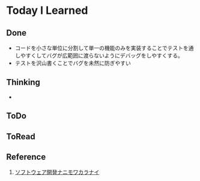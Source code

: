 # Today I Learned

## Done
- コードを小さな単位に分割して単一の機能のみを実装することでテストを通しやすくしてバグが広範囲に渡らないようにデバッグをしやすくする。
- テストを沢山書くことでバグを未然に防ぎやすい

## Thinking
- 

## ToDo

## ToRead

## Reference
1. [ソフトウェア開発ナニモワカラナイ](https://speakerdeck.com/hanetsuki/sohutoueakai-fa-nanimowakaranai)